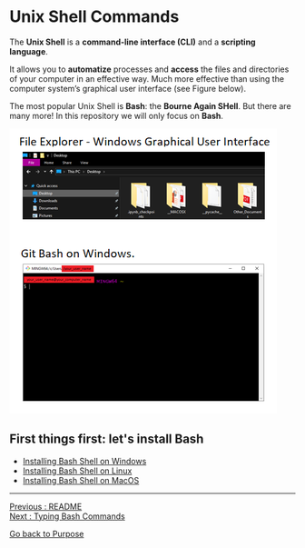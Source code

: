 # Unix Shell Commands

The **Unix Shell** is a **command-line interface (CLI)** and a **scripting language**.  

It allows you to **automatize** processes and **access** the files and directories of your computer in an effective way. Much more effective than using the computer system’s graphical user interface (see Figure below).  

The most popular Unix Shell is **Bash**: the **Bourne Again SHell**. But there are many more! In this repository we will only focus on **Bash**.

![Figure_UnixShell](uploads/3a3bf0fd49b2b28e67422cc9a4723729/Figure_UnixShell.png)

## First things first: let's install Bash

* [Installing Bash Shell on Windows](Install-Bash-on-Windows)
* [Installing Bash Shell on Linux](Install-Bash-on-Linux)
* [Installing Bash Shell on MacOS](Install-Bash-on-MacOS)


________________________

[Previous : README](README)  
[Next     : Typing Bash Commands](Typing-Bash-Commands)  

[Go back to Purpose](README)